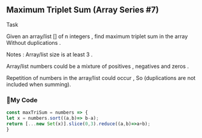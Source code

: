 ## Maximum Triplet Sum (Array Series #7)

Task

Given an array/list [] of n integers , find maximum triplet sum in the array Without duplications .

Notes :
Array/list size is at least 3 .

Array/list numbers could be a mixture of positives , negatives and zeros .

Repetition of numbers in the array/list could occur , So (duplications are not included when summing).

### :diamond_shape_with_a_dot_inside:My Code
```js
const maxTriSum = numbers => {
let x = numbers.sort((a,b)=> b-a);
return [...new Set(x)].slice(0,3).reduce((a,b)=>a+b);
}
```
